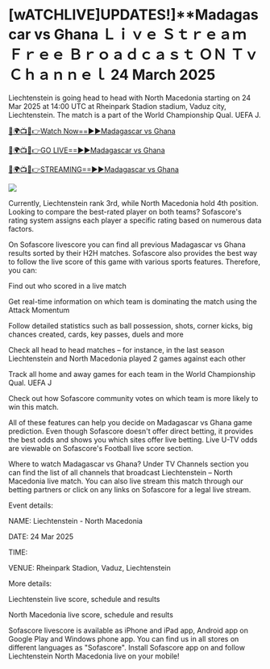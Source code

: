 # [wATCHLIVE]UPDATES!]**Madagascar vs Ghana Ｌｉｖｅ Ｓｔｒｅａｍ Ｆｒｅｅ Ｂｒｏａｄｃａｓｔ ＯＮ Ｔｖ Ｃｈａｎｎｅｌ 24 March 2025

Liechtenstein is going head to head with North Macedonia starting on 24 Mar 2025 at 14:00 UTC at Rheinpark Stadion stadium, Vaduz city, Liechtenstein. The match is a part of the World Championship Qual. UEFA J.

[🔴🌍📺📱👉Watch Now==►►Madagascar vs Ghana](https://t.co/Me7qk2iDCN)

[🔴🌍📺📱👉GO LIVE==►►Madagascar vs Ghana](https://t.co/Me7qk2iDCN)

[🔴🌍📺📱👉STREAMING==►►Madagascar vs Ghana](https://t.co/Me7qk2iDCN)


<a href="https://t.co/Me7qk2iDCN" rel="nofollow" data-target="animated-image.originalLink"><img src="https://pbs.twimg.com/media/GmzDU0qagAAmleh?format=jpg&name=small" data-canonical-src="https://classicalschoolofballetli.com/nhk/rgbsrteg.gif" style="max-width: 100%; display: inline-block;" data-target="animated-image.originalImage"></a>


Currently, Liechtenstein rank 3rd, while North Macedonia hold 4th position. Looking to compare the best-rated player on both teams? Sofascore's rating system assigns each player a specific rating based on numerous data factors.

On Sofascore livescore you can find all previous Madagascar vs Ghana results sorted by their H2H matches. Sofascore also provides the best way to follow the live score of this game with various sports features. Therefore, you can:

Find out who scored in a live match

Get real-time information on which team is dominating the match using the Attack Momentum

Follow detailed statistics such as ball possession, shots, corner kicks, big chances created, cards, key passes, duels and more

Check all head to head matches – for instance, in the last season Liechtenstein and North Macedonia played 2 games against each other

Track all home and away games for each team in the World Championship Qual. UEFA J

Check out how Sofascore community votes on which team is more likely to win this match.

All of these features can help you decide on Madagascar vs Ghana game prediction. Even though Sofascore doesn't offer direct betting, it provides the best odds and shows you which sites offer live betting. Live U-TV odds are viewable on Sofascore's Football live score section.

Where to watch Madagascar vs Ghana? Under TV Channels section you can find the list of all channels that broadcast Liechtenstein – North Macedonia live match. You can also live stream this match through our betting partners or click on any links on Sofascore for a legal live stream.

Event details:

NAME: Liechtenstein - North Macedonia

DATE: 24 Mar 2025

TIME: 

VENUE: Rheinpark Stadion, Vaduz, Liechtenstein

More details:

Liechtenstein live score, schedule and results

North Macedonia live score, schedule and results

Sofascore livescore is available as iPhone and iPad app, Android app on Google Play and Windows phone app. You can find us in all stores on different languages as "Sofascore". Install Sofascore app on and follow Liechtenstein North Macedonia live on your mobile!

